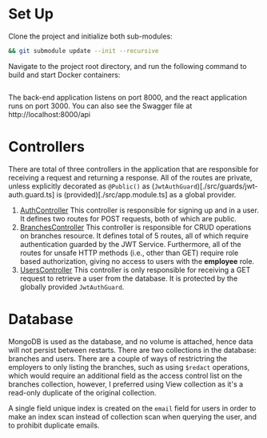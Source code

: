 # Set Up

Clone the project and initialize both sub-modules:
```bash
&& git submodule update --init --recursive
```
Navigate to the project root directory, and run the following command to build and start Docker containers:
```bash

```
The back-end application listens on port 8000, and the react application runs on port 3000.
You can also see the Swagger file at http://localhost:8000/api

# Controllers
There are total of three controllers in the application that are responsible for receiving a request and returning a response.
All of the routes are private, unless explicitly decorated as `@Public()` as (`JwtAuthGuard`)[./src/guards/jwt-auth.guard.ts] is (provided)[./src/app.module.ts] as a global provider.

1. [AuthController](./src/auth/auth.controller.ts)
   This controller is responsible for signing up and in a user.
   It defines two routes for POST requests, both of which are public.
2. [BranchesController](./src/branches/branches.controller.ts)
   This controller is responsible for CRUD operations on branches resource.
   It defines total of 5 routes, all of which require authentication guarded by the JWT Service.
   Furthermore, all of the routes for unsafe HTTP methods (i.e., other than GET) require role based authorization, giving no access to users with the **employee** role.
3. [UsersController](./src/users/users.controller.ts)
   This controller is only responsible for receiving a GET request to retrieve a user from the database.
   It is protected by the globally provided `JwtAuthGuard`.

# Database
MongoDB is used as the database, and no volume is attached, hence data will not persist between restarts.
There are two collections in the database: branches and users.
There are a couple of ways of restrictring the employers to only listing the branches, such as using `$redact` operations, which would require an additional field as the access control list on the branches collection, however, I preferred using View collection as it's a read-only duplicate of the original collection.

A single field unique index is created on the `email` field for users in order to make an index scan instead of collection scan when querying the user, and to prohibit duplicate emails.
